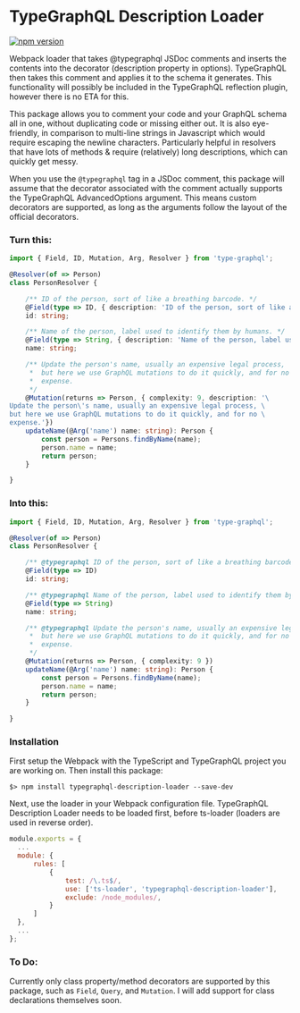 # TypeGraphQL Description Loader

[![npm version](https://badge.fury.io/js/typegraphql-description-loader.svg)](https://badge.fury.io/js/typegraphql-description-loader)

Webpack loader that takes @typegraphql JSDoc comments and inserts the contents into the decorator (description property in options). TypeGraphQL then takes this comment and applies it to the schema it generates. This functionality will possibly be included in the TypeGraphQL reflection plugin, however there is no ETA for this.

This package allows you to comment your code and your GraphQL schema all in one, without duplicating code or missing either out. It is also eye-friendly, in comparison to multi-line strings in Javascript which would require escaping the newline characters. Particularly helpful in resolvers that have lots of methods & require (relatively) long descriptions, which can quickly get messy.

When you use the `@typegraphql` tag in a JSDoc comment, this package will assume that the decorator associated with the comment actually supports the TypeGraphQL AdvancedOptions argument. This means custom decorators are supported, as long as the arguments follow the layout of the official decorators.

### Turn this:
```ts
import { Field, ID, Mutation, Arg, Resolver } from 'type-graphql';

@Resolver(of => Person)
class PersonResolver {

	/** ID of the person, sort of like a breathing barcode. */
	@Field(type => ID, { description: 'ID of the person, sort of like a breathing barcode.' })
	id: string;

	/** Name of the person, label used to identify them by humans. */
	@Field(type => String, { description: 'Name of the person, label used to identify them by humans.' })
	name: string;

	/** Update the person's name, usually an expensive legal process,
	 *  but here we use GraphQL mutations to do it quickly, and for no
	 *  expense.
	 */
	@Mutation(returns => Person, { complexity: 9, description: '\
Update the person\'s name, usually an expensive legal process, \
but here we use GraphQL mutations to do it quickly, and for no \
expense.'})
	updateName(@Arg('name') name: string): Person {
		const person = Persons.findByName(name);
		person.name = name;
		return person;
	}

}
```

### Into this:
```ts
import { Field, ID, Mutation, Arg, Resolver } from 'type-graphql';

@Resolver(of => Person)
class PersonResolver {

	/** @typegraphql ID of the person, sort of like a breathing barcode. */
	@Field(type => ID)
	id: string;

	/** @typegraphql Name of the person, label used to identify them by humans. */
	@Field(type => String)
	name: string;

	/** @typegraphql Update the person's name, usually an expensive legal process,
	 *  but here we use GraphQL mutations to do it quickly, and for no
	 *  expense.
	 */
	@Mutation(returns => Person, { complexity: 9 })
	updateName(@Arg('name') name: string): Person {
		const person = Persons.findByName(name);
		person.name = name;
		return person;
	}

}
```
### Installation
First setup the Webpack with the TypeScript and TypeGraphQL project you are working on.
Then install this package:
```shell
$> npm install typegraphql-description-loader --save-dev
```
Next, use the loader in your Webpack configuration file. TypeGraphQL Description Loader needs to be loaded first, before ts-loader (loaders are used in reverse order).
```js
module.exports = {
  ...
  module: {
      rules: [
          {
              test: /\.ts$/,
              use: ['ts-loader', 'typegraphql-description-loader'],
              exclude: /node_modules/,
          }
      ]
  },
  ...
};
```
### To Do:
Currently only class property/method decorators are supported by this package, such as `Field`, `Query`, and `Mutation`. I will add support for class declarations themselves soon.
